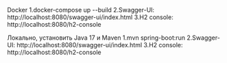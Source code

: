 Docker
1.docker-compose up --build
2.Swagger-UI: http://localhost:8080/swagger-ui/index.html
3.H2 console: http://localhost:8080/h2-console

Локально, установить Java 17 и Maven
1.mvn spring-boot:run
2.Swagger-UI: http://localhost:8080/swagger-ui/index.html
3.H2 console: http://localhost:8080/h2-console
